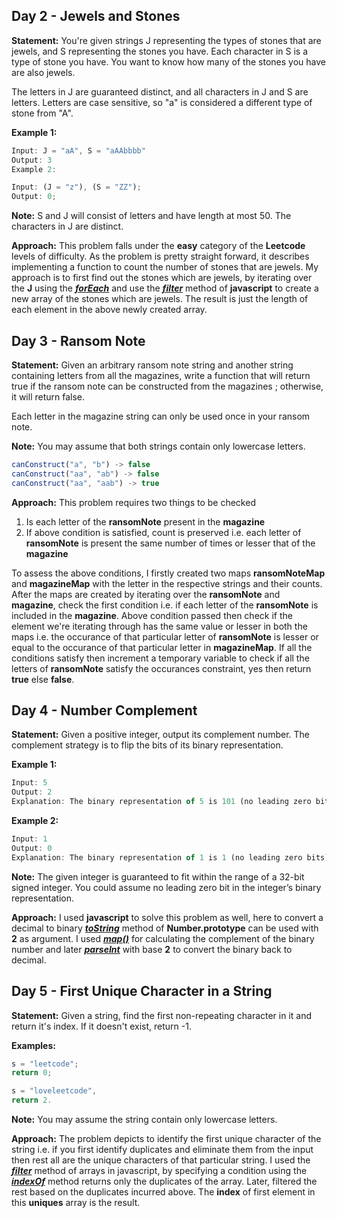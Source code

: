## Day 2 - Jewels and Stones

**Statement:**
You're given strings J representing the types of stones that are jewels, and S representing the stones you have. Each character in S is a type of stone you have. You want to know how many of the stones you have are also jewels.

The letters in J are guaranteed distinct, and all characters in J and S are letters. Letters are case sensitive, so "a" is considered a different type of stone from "A".

**Example 1:**

```javascript
Input: J = "aA", S = "aAAbbbb"
Output: 3
Example 2:
```

```javascript
Input: (J = "z"), (S = "ZZ");
Output: 0;
```

**Note:**
S and J will consist of letters and have length at most 50.
The characters in J are distinct.

**Approach:**
This problem falls under the **easy** category of the **Leetcode** levels of difficulty. As the problem is pretty straight forward, it describes implementing a function to count the number of stones that are jewels. My approach is to first find out the stones which are jewels, by iterating over the **J** using the [**_forEach_**](https://developer.mozilla.org/en-US/docs/Web/JavaScript/Reference/Global_Objects/Array/forEach) and use the [**_filter_**](https://developer.mozilla.org/en-US/docs/Web/JavaScript/Reference/Global_Objects/Array/filter) method of **javascript** to create a new array of the stones which are jewels. The result is just the length of each element in the above newly created array.

## Day 3 - Ransom Note

**Statement:**
Given an arbitrary ransom note string and another string containing letters from all the magazines, write a function that will return true if the ransom note can be constructed from the magazines ; otherwise, it will return false.

Each letter in the magazine string can only be used once in your ransom note.

**Note:**
You may assume that both strings contain only lowercase letters.

```javascript
canConstruct("a", "b") -> false
canConstruct("aa", "ab") -> false
canConstruct("aa", "aab") -> true
```

**Approach:**
This problem requires two things to be checked

1. Is each letter of the **ransomNote** present in the **magazine**
2. If above condition is satisfied, count is preserved i.e. each letter of **ransomNote** is present the same number of times or lesser that of the **magazine**

To assess the above conditions, I firstly created two maps **ransomNoteMap** and **magazineMap** with the letter in the respective strings and their counts. After the maps are created by iterating over the **ransomNote** and **magazine**, check the first condition i.e. if each letter of the **ransomNote** is included in the **magazine**. Above condition passed then check if the element we're iterating through has the same value or lesser in both the maps i.e. the occurance of that particular letter of **ransomNote** is lesser or equal to the occurance of that particular letter in **magazineMap**. If all the conditions satisfy then increment a temporary variable to check if all the letters of **ransomNote** satisfy the occurances constraint, yes then return **true** else **false**.

## Day 4 - Number Complement

**Statement:**
Given a positive integer, output its complement number. The complement strategy is to flip the bits of its binary representation.

**Example 1:**

```javascript
Input: 5
Output: 2
Explanation: The binary representation of 5 is 101 (no leading zero bits), and its complement is 010. So you need to output 2.
```

**Example 2:**

```javascript
Input: 1
Output: 0
Explanation: The binary representation of 1 is 1 (no leading zero bits), and its complement is 0. So you need to output 0.
```

**Note:**
The given integer is guaranteed to fit within the range of a 32-bit signed integer.
You could assume no leading zero bit in the integer’s binary representation.

**Approach:**
I used **javascript** to solve this problem as well, here to convert a decimal to binary [**_toString_**](https://developer.mozilla.org/en-US/docs/Web/JavaScript/Reference/Global_Objects/Number/toString) method of **Number.prototype** can be used with **2** as argument. I used [**_map()_**](https://developer.mozilla.org/en-US/docs/Web/JavaScript/Reference/Global_Objects/Array/map) for calculating the complement of the binary number and later [**_parseInt_**](https://developer.mozilla.org/en-US/docs/Web/JavaScript/Reference/Global_Objects/parseInt) with base **2** to convert the binary back to decimal.

## Day 5 - First Unique Character in a String

**Statement:**
Given a string, find the first non-repeating character in it and return it's index. If it doesn't exist, return -1.

**Examples:**

```javascript
s = "leetcode";
return 0;
```

```javascript
s = "loveleetcode",
return 2.
```

**Note:**
You may assume the string contain only lowercase letters.

**Approach:**
The problem depicts to identify the first unique character of the string i.e. if you first identify duplicates and eliminate them from the input then rest all are the unique characters of that particular string. I used the [**_filter_**](https://developer.mozilla.org/en-US/docs/Web/JavaScript/Reference/Global_Objects/Array/filter) method of arrays in javascript, by specifying a condition using the [**_indexOf_**](https://developer.mozilla.org/en-US/docs/Web/JavaScript/Reference/Global_Objects/Array/indexOf) method returns only the duplicates of the array. Later, filtered the rest based on the duplicates incurred above. The **index** of first element in this **uniques** array is the result.
